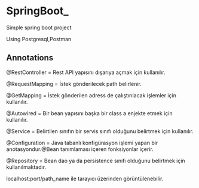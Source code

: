 # SpringBoot_

Simple spring boot project

Using Postgresql,Postman

## Annotations

@RestController = Rest API yapısını dışarıya açmak için kullanılır.

@RequestMapping = İstek gönderilecek path belirlenir.

@GetMapping = İstek gönderilen adress de çalıştırılacak işlemler için kullanılır.

@Autowired = Bir bean yapısını başka bir class a enjekte etmek için kullanılır.

@Service = Belirtilen sınıfın bir servis sınıfı olduğunu belirtmek için kullanılır. 

@Configuration = Java tabanlı konfigürasyon işlemi yapan bir anotasyondur.@Bean tanımlaması içeren fonksiyonlar içerir.

@Repository = Bean dao ya da persistence sınıfı olduğunu belirtmek için kullanılmaktadır.

localhost:port/path_name ile tarayıcı üzerinden görüntülenebilir.
